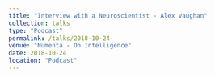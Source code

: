 ```yaml
---
title: "Interview with a Neuroscientist - Alex Vaughan"
collection: talks
type: "Podcast"
permalink: /talks/2018-10-24- 
venue: "Numenta - On Intelligence"
date: 2018-10-24
location: "Podcast"
---
```


